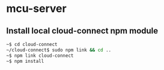 # mcu-server

## Install local cloud-connect npm module

```bash
~$ cd cloud-connect
~/cloud-connect$ sudo npm link && cd ..
~$ npm link cloud-connect
~$ npm install
```
